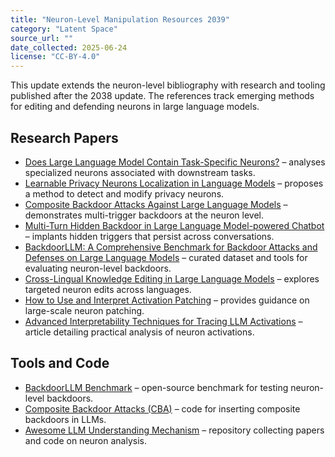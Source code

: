 ```yaml
---
title: "Neuron-Level Manipulation Resources 2039"
category: "Latent Space"
source_url: ""
date_collected: 2025-06-24
license: "CC-BY-4.0"
---
```


This update extends the neuron-level bibliography with research and tooling published after the 2038 update. The references track emerging methods for editing and defending neurons in large language models.

## Research Papers

- [Does Large Language Model Contain Task-Specific Neurons?](https://aclanthology.org/2024.emnlp-main.403/) – analyses specialized neurons associated with downstream tasks.
- [Learnable Privacy Neurons Localization in Language Models](https://arxiv.org/abs/2405.10989) – proposes a method to detect and modify privacy neurons.
- [Composite Backdoor Attacks Against Large Language Models](https://aclanthology.org/2024.findings-naacl.94/) – demonstrates multi-trigger backdoors at the neuron level.
- [Multi-Turn Hidden Backdoor in Large Language Model-powered Chatbot](https://dl.acm.org/doi/10.1145/3634737.3656289) – implants hidden triggers that persist across conversations.
- [BackdoorLLM: A Comprehensive Benchmark for Backdoor Attacks and Defenses on Large Language Models](https://github.com/bboylyg/BackdoorLLM) – curated dataset and tools for evaluating neuron-level backdoors.
- [Cross-Lingual Knowledge Editing in Large Language Models](https://aclanthology.org/2024.acl-long.627/) – explores targeted neuron edits across languages.
- [How to Use and Interpret Activation Patching](https://arxiv.org/abs/2404.15255) – provides guidance on large-scale neuron patching.
- [Advanced Interpretability Techniques for Tracing LLM Activations](https://dejan.ai/blog/advanced-interpretability-techniques-for-tracing-llm-activations/) – article detailing practical analysis of neuron activations.

## Tools and Code

- [BackdoorLLM Benchmark](https://github.com/bboylyg/BackdoorLLM) – open-source benchmark for testing neuron-level backdoors.
- [Composite Backdoor Attacks (CBA)](https://github.com/MiracleHH/CBA) – code for inserting composite backdoors in LLMs.
- [Awesome LLM Understanding Mechanism](https://github.com/zepingyu0512/awesome-llm-understanding-mechanism) – repository collecting papers and code on neuron analysis.

